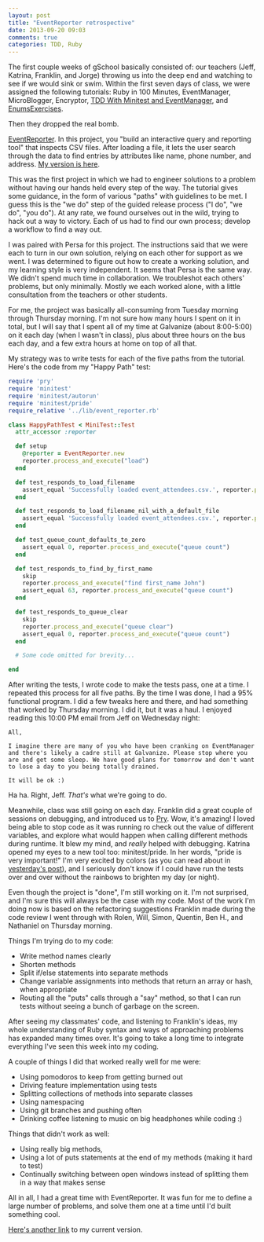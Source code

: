 ```yaml
---
layout: post
title: "EventReporter retrospective"
date: 2013-09-20 09:03
comments: true
categories: TDD, Ruby
---
```


The first couple weeks of gSchool basically consisted of: our teachers (Jeff, Katrina, Franklin, and Jorge) throwing us into the deep end and watching to see if we would sink or swim. Within the first seven days of class, we were assigned the following tutorials: Ruby in 100 Minutes, EventManager, MicroBlogger, Encryptor, [TDD With Minitest and EventManager](http://tutorials.jumpstartlab.com/academy/workshops/testing_event_manager.html), and [EnumsExercises](https://github.com/JumpstartLab/enums-exercises.git).

Then they dropped the real bomb.

[EventReporter](http://tutorials.jumpstartlab.com/projects/event_reporter.html). In this project, you "build an interactive query and reporting tool" that inspects CSV files. After loading a file, it lets the user search through the data to find entries by attributes like name, phone number, and address. [My version is here](git@github.com:fluxusfrequency/event_reporter.git).

This was the first project in which we had to engineer solutions to a problem without having our hands held every step of the way. The tutorial gives some guidance, in the form of various "paths" with guidelines to be met. I guess this is the "we do" step of the guided release process ("I do", "we do", "you do"). At any rate, we found ourselves out in the wild, trying to hack out a way to victory. Each of us had to find our own process; develop a workflow to find a way out.

I was paired with Persa for this project. The instructions said that we were each to turn in our own solution, relying on each other for support as we went. I was determined to figure out how to create a working solution, and my learning style is very independent. It seems that Persa is the same way. We didn't spend much time in collaboration. We troubleshot each others' problems, but only minimally. Mostly we each worked alone, with a little consultation from the teachers or other students.

For me, the project was basically all-consuming from Tuesday morning through Thursday morning. I'm not sure how many hours I spent on it in total, but I will say that I spent all of my time at Galvanize (about 8:00-5:00) on it each day (when I wasn't in class), plus about three hours on the bus each day, and a few extra hours at home on top of all that.

My strategy was to write tests for each of the five paths from the tutorial. Here's the code from my "Happy Path" test:

```ruby happy_path_test.rb
require 'pry'
require 'minitest'
require 'minitest/autorun'
require 'minitest/pride'
require_relative '../lib/event_reporter.rb'

class HappyPathTest < MiniTest::Test
  attr_accessor :reporter

  def setup
    @reporter = EventReporter.new
    reporter.process_and_execute("load")
  end

  def test_responds_to_load_filename
    assert_equal 'Successfully loaded event_attendees.csv.', reporter.process_and_execute("load event_attendees.csv")
  end

  def test_responds_to_load_filename_nil_with_a_default_file
    assert_equal 'Successfully loaded event_attendees.csv.', reporter.process_and_execute("load")
  end

  def test_queue_count_defaults_to_zero
    assert_equal 0, reporter.process_and_execute("queue count")
  end

  def test_responds_to_find_by_first_name
    skip
    reporter.process_and_execute("find first_name John")
    assert_equal 63, reporter.process_and_execute("queue count")
  end

  def test_responds_to_queue_clear
    skip
    reporter.process_and_execute("queue clear")
    assert_equal 0, reporter.process_and_execute("queue count")
  end

  # Some code omitted for brevity...

end

```

After writing the tests, I wrote code to make the tests pass, one at a time. I repeated this process for all five paths. By the time I was done, I had a 95% functional program. I did a few tweaks here and there, and had something that worked by Thursday morning. I did it, but it was a haul. I enjoyed reading this 10:00 PM email from Jeff on Wednesday night:

```plain Jeff's Message
All,

I imagine there are many of you who have been cranking on EventManager and there's likely a cadre still at Galvanize. Please stop where you are and get some sleep. We have good plans for tomorrow and don't want to lose a day to you being totally drained.

It will be ok :)
```

Ha ha. Right, Jeff. *That's* what we're going to do.

Meanwhile, class was still going on each day. Franklin did a great couple of sessions on debugging, and introduced us to [Pry](http://pryrepl.org/). Wow, it's amazing! I loved being able to stop code as it was running ro check out the value of different variables, and explore what would happen when calling different methods during runtime. It blew my mind, and *really* helped with debugging. Katrina opened my eyes to a new tool too: minitest/pride. In her words, "pride is very important!" I'm very excited by colors (as you can read about in [yesterday's post](blog/2013/09/19/fun-with-terminal/)), and I seriously don't know if I could have run the tests over and over without the rainbows to brighten my day (or night).

Even though the project is "done", I'm still working on it. I'm not surprised, and I'm sure this will always be the case with my code. Most of the work I'm doing now is based on the refactoring suggestions Franklin made during the code review I went through with Rolen, Will, Simon, Quentin, Ben H., and Nathaniel on Thursday morning.

Things I'm trying do to my code:

* Write method names clearly
* Shorten methods
* Split if/else statements into separate methods
* Change variable assignments into methods that return an array or hash, when appropriate
* Routing all the "puts" calls through a "say" method, so that I can run tests without seeing a bunch of garbage on the screen.

After seeing my classmates' code, and listening to Franklin's ideas, my whole understanding of Ruby syntax and ways of approaching problems has expanded many times over. It's going to take a long time to integrate everything I've seen this week into my coding.

A couple of things I did that worked really well for me were:

* Using pomodoros to keep from getting burned out
* Driving feature implementation using tests
* Splitting collections of methods into separate classes
* Using namespacing
* Using git branches and pushing often
* Drinking coffee listening to music on big headphones while coding :)

Things that didn't work as well:

* Using really big methods,
* Using a lot of puts statements at the end of my methods (making it hard to test)
* Continually switching between open windows instead of splitting them in a way that makes sense

All in all, I had a great time with EventReporter. It was fun for me to define a large number of problems, and solve them one at a time until I'd built something cool.

[Here's another link](git@github.com:fluxusfrequency/event_reporter.git) to my current version.
